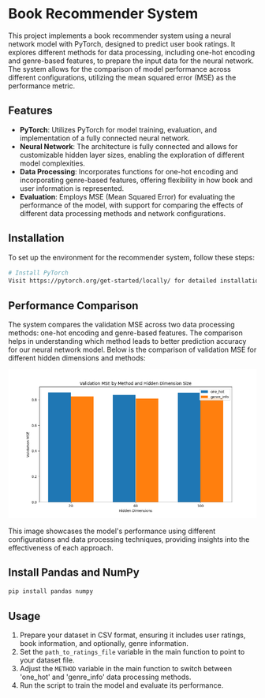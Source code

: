 # Book Recommender System

This project implements a book recommender system using a neural network model with PyTorch, designed to predict user book ratings. It explores different methods for data processing, including one-hot encoding and genre-based features, to prepare the input data for the neural network. The system allows for the comparison of model performance across different configurations, utilizing the mean squared error (MSE) as the performance metric.

## Features

- **PyTorch**: Utilizes PyTorch for model training, evaluation, and implementation of a fully connected neural network.
- **Neural Network**: The architecture is fully connected and allows for customizable hidden layer sizes, enabling the exploration of different model complexities.
- **Data Processing**: Incorporates functions for one-hot encoding and incorporating genre-based features, offering flexibility in how book and user information is represented.
- **Evaluation**: Employs MSE (Mean Squared Error) for evaluating the performance of the model, with support for comparing the effects of different data processing methods and network configurations.

## Installation

To set up the environment for the recommender system, follow these steps:

```bash
# Install PyTorch
Visit https://pytorch.org/get-started/locally/ for detailed installation instructions.
```

## Performance Comparison

The system compares the validation MSE across two data processing methods: one-hot encoding and genre-based features. The comparison helps in understanding which method leads to better prediction accuracy for our neural network model. Below is the comparison of validation MSE for different hidden dimensions and methods:

![Validation MSE Comparison](/plots/comparison_validation_mse.png)

This image showcases the model's performance using different configurations and data processing techniques, providing insights into the effectiveness of each approach.




## Install Pandas and NumPy
```python
pip install pandas numpy
```

## Usage
1.  Prepare your dataset in CSV format, ensuring it includes user ratings, book information, and optionally, genre information.
2.  Set the `path_to_ratings_file` variable in the main function to point to your dataset file.
3.  Adjust the `METHOD` variable in the main function to switch between 'one\_hot' and 'genre\_info' data processing methods.
4.  Run the script to train the model and evaluate its performance.